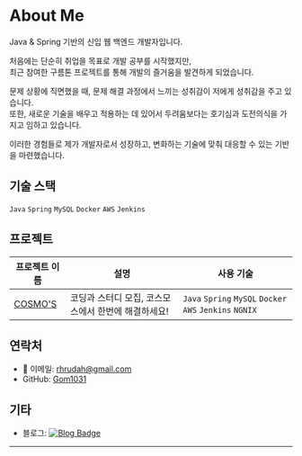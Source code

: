 # About Me

Java & Spring 기반의 신입 웹 백엔드 개발자입니다.    

처음에는 단순히 취업을 목표로 개발 공부를 시작했지만,  
최근 참여한 구름톤 프로젝트를 통해 개발의 즐거움을 발견하게 되었습니다.  
  
문제 상황에 직면했을 때, 문제 해결 과정에서 느끼는 성취감이 저에게 성취감을 주고 있습니다.  
또한, 새로운 기술을 배우고 적용하는 데 있어서 두려움보다는 호기심과 도전의식을 가지고 임하고 있습니다.  
  
이러한 경험들로 제가 개발자로서 성장하고, 변화하는 기술에 맞춰 대응할 수 있는 기반을 마련했습니다.


## 기술 스택

`Java` `Spring` `MySQL` `Docker` `AWS` `Jenkins`

## 프로젝트

| 프로젝트 이름 | 설명 | 사용 기술 |
|---|---|---|
| [COSMO'S](https://github.com/Gom1031/portfolio/tree/main/%EA%B5%AC%EB%A6%84_1%EC%B0%A8_%ED%94%84%EB%A1%9C%EC%A0%9D%ED%8A%B8) | 코딩과 스터디 모집, 코스모스에서 한번에 해결하세요! | `Java` `Spring` `MySQL` `Docker` `AWS` `Jenkins` `NGNIX` |

## 연락처

- 📧 이메일: rhrudah@gmail.com
- GitHub: [Gom1031](https://github.com/Gom1031)

## 기타

- 블로그: [![Blog Badge](https://img.shields.io/badge/Blog-yourblog.com-1f425f.svg)](https://yourblog.com)

---
